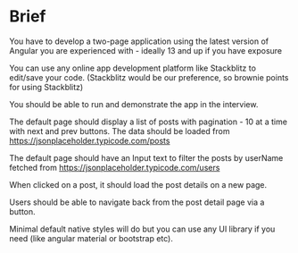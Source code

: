 # Brief

You have to develop a two-page application using the latest version of Angular you are experienced with - ideally 13 and up if you have exposure

You can use any online app development platform like Stackblitz to edit/save your code. (Stackblitz would be our preference, so brownie points for using Stackblitz)

You should be able to run and demonstrate the app in the interview.

The default page should display a list of posts with pagination - 10 at a time with next and prev buttons. The data should be loaded from https://jsonplaceholder.typicode.com/posts

The default page should have an Input text to filter the posts by userName fetched from https://jsonplaceholder.typicode.com/users

When clicked on a post, it should load the post details on a new page.

Users should be able to navigate back from the post detail page via a button.

Minimal default native styles will do but you can use any UI library if you need (like angular material or bootstrap etc).
